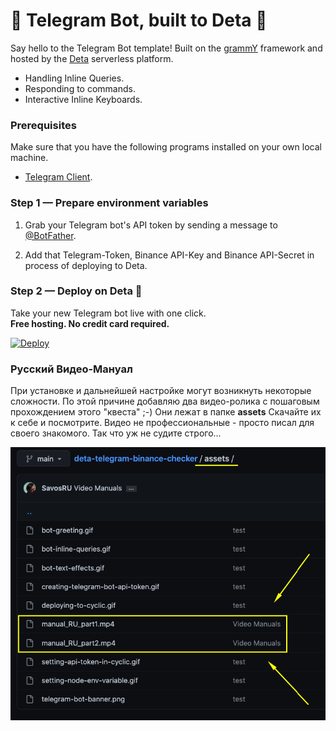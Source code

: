 # 🌟 Telegram Bot, built to Deta 🌟

Say hello to the Telegram Bot template! Built on the [grammY](https://grammy.dev/) framework and hosted by the [Deta](https://deta.sh/) serverless platform.

- Handling Inline Queries.
- Responding to commands.
- Interactive Inline Keyboards.


### Prerequisites

Make sure that you have the following programs installed on your own local machine.

- [Telegram Client](https://desktop.telegram.org/).


### Step 1 — Prepare environment variables

1. Grab your Telegram bot's API token by sending a message to [\@BotFather](https://telegram.me/BotFather).

2. Add that Telegram-Token, Binance API-Key and Binance API-Secret in process of deploying to Deta.

### Step 2 — Deploy on Deta 🚀

Take your new Telegram bot live with one click. \
**Free hosting. No credit card required.**

[![Deploy](https://button.deta.dev/1/svg)](https://go.deta.dev/deploy?repo=https://github.com/SavosRU/deta-telegram-binance-checker)

### Русский Видео-Мануал
При установке и дальнейшей настройке могут возникнуть некоторые сложности. По этой причине добавляю два видео-ролика с пошаговым прохождением этого "квеста" ;-)
Они лежат в папке <b>assets</b>
Скачайте их к себе и посмотрите. Видео не профессиональные - просто писал для своего знакомого. Так что уж не судите строго...
<center>
<img src="./assets/video-manuals.png"></img>
</center>
